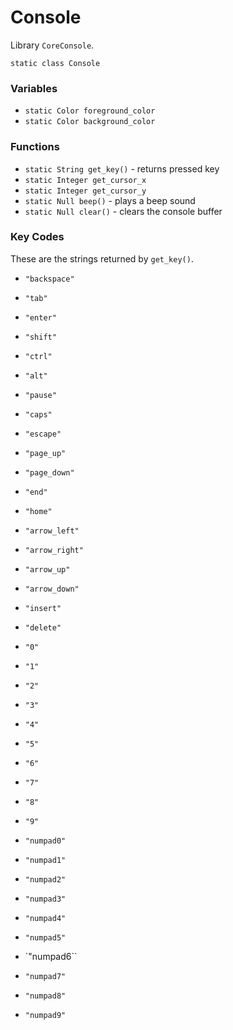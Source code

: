 # Console

Library `CoreConsole`.

`static class Console`

### Variables

* `static Color foreground_color`
* `static Color background_color`

### Functions

* `static String get_key()` - returns pressed key
* `static Integer get_cursor_x`
* `static Integer get_cursor_y`
* `static Null beep()` - plays a beep sound
* `static Null clear()` - clears the console buffer

### Key Codes

These are the strings returned by `get_key()`.

* `"backspace"`

* `"tab"`

* `"enter"`

* `"shift"`

* `"ctrl"`

* `"alt"`

* `"pause"`

* `"caps"`

* `"escape"`

* `"page_up"`

* `"page_down"`

* `"end"`

* `"home"`

* `"arrow_left"`

* `"arrow_right"`

* `"arrow_up"`

* `"arrow_down"`

* `"insert"`

* `"delete"`

* `"0"`

* `"1"`

* `"2"`

* `"3"`

* `"4"`

* `"5"`

* `"6"`

* `"7"`

* `"8"`

* `"9"`

* `"numpad0"`

* `"numpad1"`

* `"numpad2"`

* `"numpad3"`

* `"numpad4"`

* `"numpad5"`

* `"numpad6``

* `"numpad7"`

* `"numpad8"`

* `"numpad9"`

  